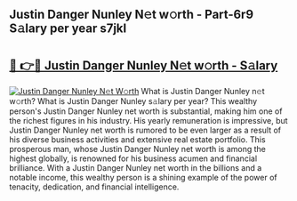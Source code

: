 ## Justin Danger Nunley N𝚎t w𝚘rth - Part-6r9 S𝚊lary per year s7jkI

# <h2><a href="http://gc4dle.nevu.top/?p=Justin+Danger+Nunley">🔗 👉🔴 Justin Danger Nunley N𝚎t w𝚘rth - S𝚊lary</a></h2>

[![Justin Danger Nunley N𝚎t W𝚘rth](https://i.imgur.com/Oavwk0R.jpeg)](http://gc4dle.nevu.top/?p=Justin+Danger+Nunley)
What is Justin Danger Nunley n𝚎t w𝚘rth? What is Justin Danger Nunley s𝚊lary per year?
This wealthy person's Justin Danger Nunley net worth is substantial, making him one of the richest figures in his industry. His yearly remuneration is impressive, but Justin Danger Nunley net worth is rumored to be even larger as a result of his diverse business activities and extensive real estate portfolio. This prosperous man, whose Justin Danger Nunley net worth is among the highest globally, is renowned for his business acumen and financial brilliance. With a Justin Danger Nunley net worth in the billions and a notable income, this wealthy person is a shining example of the power of tenacity, dedication, and financial intelligence.
